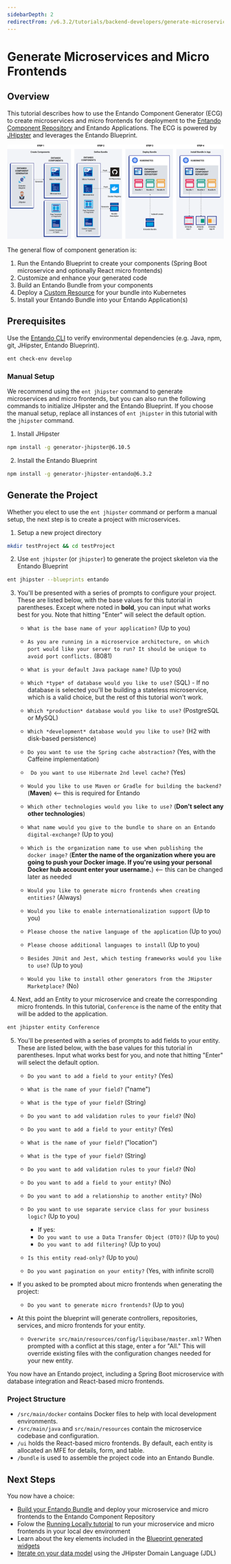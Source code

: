 ```yaml
---
sidebarDepth: 2
redirectFrom: /v6.3.2/tutorials/backend-developers/generate-microservices-and-micro-frontends.html
---
```


# Generate Microservices and Micro Frontends

## Overview

This tutorial describes how to use the Entando Component Generator (ECG) to create microservices and micro frontends for deployment to the [Entando Component Repository](../../../docs/compose/ecr-overview.md) and Entando Applications. The ECG is powered by [JHipster](https://www.jhipster.tech/) and leverages the Entando Blueprint. 

![Entando Component Generator](./img/component-gen-flow.png)

The general flow of component generation is:

1. Run the Entando Blueprint to create your components (Spring Boot microservice and optionally React micro frontends)
2. Customize and enhance your generated code
3. Build an Entando Bundle from your components
4. Deploy a [Custom Resource](../../../docs/consume/custom-resources.md) for your bundle into Kubernetes
5. Install your Entando Bundle into your Entando Application(s)

## Prerequisites
Use the [Entando CLI](../../../docs/reference/entando-cli.md#check-environment) to verify environmental dependencies (e.g. Java, npm, git, JHipster, Entando Blueprint).
``` sh
ent check-env develop
```  

### Manual Setup
We recommend using the `ent jhipster` command to generate microservices and micro frontends, but you can also run the following commands to initialize JHipster and the Entando Blueprint. If you choose the manual setup, replace all instances of `ent jhipster` in this tutorial with the `jhipster` command.

1. Install JHipster
``` sh
npm install -g generator-jhipster@6.10.5
```

2. Install the Entando Blueprint
```sh
npm install -g generator-jhipster-entando@6.3.2
```

## Generate the Project
Whether you elect to use the `ent jhipster` command or perform a manual setup, the next step is to create a project with microservices.

1. Setup a new project directory
``` sh
mkdir testProject && cd testProject
```

2. Use `ent jhipster` (or `jhipster`) to generate the project skeleton via the Entando Blueprint
``` sh
ent jhipster --blueprints entando
```

3. You'll be presented with a series of prompts to configure your project. These are listed below, with the base values for this tutorial in parentheses. Except where noted in **bold**, you can input what works best for you. Note that hitting "Enter" will select the default option.

    - `What is the base name of your application?` (Up to you)

    - `As you are running in a microservice architecture, on which port would like your server to run? It should be unique to avoid port conflicts.` (8081)
    - `What is your default Java package name?` (Up to you)
    - `Which *type* of database would you like to use?` (SQL)
          - If no database is selected you'll be building a stateless microservice, which is a valid choice, but the rest of this tutorial won't work.
    - `Which *production* database would you like to use?` (PostgreSQL or MySQL)
    - `Which *development* database would you like to use?` (H2 with disk-based persistence)
    - `Do you want to use the Spring cache abstraction?` (Yes, with the Caffeine implementation)
    - ` Do you want to use Hibernate 2nd level cache?` (Yes)
    - `Would you like to use Maven or Gradle for building the backend?` (**Maven**) <-- this is required for Entando
    - `Which other technologies would you like to use?` (**Don't select any other technologies**)
    - `What name would you give to the bundle to share on an Entando digital-exchange?` (Up to you)
    - `Which is the organization name to use when publishing the docker image?` (**Enter the name of the organization where you are going to push your Docker image. If you're using your personal Docker hub account enter your username.**) <-- this can be changed later as needed
    - `Would you like to generate micro frontends when creating entities?` (Always)
    - `Would you like to enable internationalization support` (Up to you)
    - `Please choose the native language of the application` (Up to you)
    - `Please choose additional languages to install` (Up to you)
    - `Besides JUnit and Jest, which testing frameworks would you like to use?` (Up to you)
    - `Would you like to install other generators from the JHipster Marketplace?` (No)

 4. Next, add an Entity to your microservice and create the corresponding micro frontends. In this tutorial, `Conference` is the name of the entity that will be added to the application.

 ``` sh
ent jhipster entity Conference
```

5. You'll be presented with a series of prompts to add fields to your entity. These are listed below, with the base values for this tutorial in parentheses. Input what works best for you, and note that hitting "Enter" will select the default option.

    - `Do you want to add a field to your entity?` (Yes)

    - `What is the name of your field?` ("name")
    - `What is the type of your field?` (String)
    - `Do you want to add validation rules to your field?` (No)
    - `Do you want to add a field to your entity?` (Yes)
    - `What is the name of your field?` ("location")
    - `What is the type of your field?` (String)
    - `Do you want to add validation rules to your field?` (No)
    - `Do you want to add a field to your entity?` (No)
    - `Do you want to add a relationship to another entity?` (No)
    - `Do you want to use separate service class for your business logic?` (Up to you)
       - If yes:
       - `Do you want to use a Data Transfer Object (DTO)?` (Up to you)
       - `Do you want to add filtering?` (Up to you)
    - `Is this entity read-only?` (Up to you)
    - `Do you want pagination on your entity?` (Yes, with infinite scroll)

- If you asked to be prompted about micro frontends when generating the project:  
    - `Do you want to generate micro frontends?` (Up to you)

- At this point the blueprint will generate controllers, repositories, services, and micro frontends for your entity.  
    - `Overwrite src/main/resources/config/liquibase/master.xml?` When prompted with a conflict at this stage, enter `a` for "All." This will override existing files with the configuration changes needed for your new entity.

You now have an Entando project, including a Spring Boot microservice with database integration and React-based micro frontends.      

### Project Structure
   * ```/src/main/docker``` contains Docker files to help with local development environments.
   * ```/src/main/java``` and ```src/main/resources``` contain the microservice codebase and configuration.
   * ```/ui``` holds the React-based micro frontends. By default, each entity is allocated an MFE for details, form, and table.
   * ```/bundle``` is used to assemble the project code into an Entando Bundle.

## Next Steps
You now have a choice:

- [Build your Entando Bundle](../pb/publish-project-bundle.md) and deploy your microservice and micro frontends to the Entando Component Repository
- Folow the [Running Locally tutorial](./run-local.md) to run your microservice and micro frontends in your local dev environment
- Learn about the key elements included in the [Blueprint generated widgets](../../../docs/create/blueprint-features.md)
- [Iterate on your data model](./update-data-model.md) using the JHipster Domain Language (JDL)
